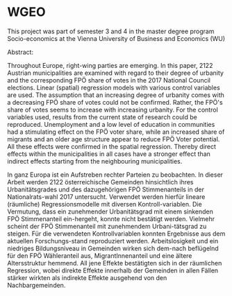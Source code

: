 # WGEO
This project was part of semester 3 and 4 in the master degree program Socio-economics at the Vienna University of Business and Economics (WU)

Abstract:

Throughout Europe, right-wing parties are emerging. In this paper, 2122 Austrian municipalities are examined with regard to their degree of urbanity and the corresponding FPÖ share of votes in the 2017 National Council elections. Linear (spatial) regression models with various control variables are used. The assumption that an increasing degree of urbanity comes with a decreasing FPÖ share of votes could not be confirmed. Rather, the FPÖ's share of votes seems to increase with increasing urbanity. For the control variables used, results from the current state of research could be reproduced. Unemployment and a low level of education in communities had a stimulating effect on the FPÖ voter share, while an increased share of migrants and an older age structure appear to reduce FPÖ Voter potential. All these effects were confirmed in the spatial regression.  Thereby direct effects within the municipalities in all cases have a stronger effect than indirect effects starting from the neighbouring municipalities.

In ganz Europa ist ein Aufstreben rechter Parteien zu beobachten. In dieser Arbeit werden 2122 österreichische Gemeinden hinsichtlich ihres Urbanitätsgrades und des dazugehörigen FPÖ Stimmenanteils in der Nationalrats-wahl 2017 untersucht. Verwendet werden hierfür lineare (räumliche) Regressionsmodelle mit diversen Kontroll-variablen. Die Vermutung, dass ein zunehmender Urbanitätsgrad mit einem sinkenden FPÖ Stimmenanteil ein-hergeht, konnte nicht bestätigt werden. Vielmehr scheint der FPÖ Stimmenanteil mit zunehmendem Urbani-tätsgrad zu steigen. Für die verwendeten Kontrollvariablen konnten Ergebnisse aus dem aktuellen Forschungs-stand reproduziert werden. Arbeitslosigkeit und ein niedriges Bildungsniveau in Gemeinden wirken sich dem-nach beflügelnd für den FPÖ Wähleranteil aus, MigrantInnenanteil und eine ältere Altersstruktur hemmend. All jene Effekte bestätigten sich in der räumlichen Regression, wobei direkte Effekte innerhalb der Gemeinden in allen Fällen stärker wirkten als indirekte Effekte ausgehend von den Nachbargemeinden.
